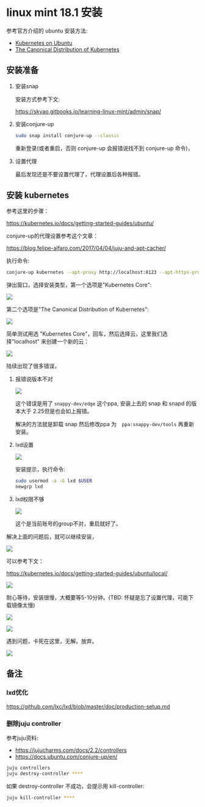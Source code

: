 # linux mint 18.1 安装

参考官方介绍的 ubuntu 安装方法:

- [Kubernetes on Ubuntu](https://www.ubuntu.com/containers/kubernetes)
- [The Canonical Distribution of Kubernetes](https://www.ubuntu.com/cloud/kubernetes)

## 安装准备

1. 安装snap

	安装方式参考下文:

	https://skyao.gitbooks.io/learning-linux-mint/admin/snap/

2. 安装conjure-up

	```bash
    sudo snap install conjure-up --classic
    ```

    重新登录(或者重启，否则 conjure-up 会报错说找不到 conjure-up 命令)，

3. 设置代理

	最后发现还是不要设置代理了，代理设置后各种报错。

## 安装 kubernetes

参考这里的步骤：

https://kubernetes.io/docs/getting-started-guides/ubuntu/

conjure-up的代理设置参考这个文章：

https://blog.felipe-alfaro.com/2017/04/04/juju-and-apt-cacher/

执行命令:

```bash
conjure-up kubernetes --apt-proxy http://localhost:8123 --apt-https-proxy http://localhost:8123
```

弹出窗口，选择安装类型，第一个选项是"Kubernetes Core":

![](images/mint18-1.jpg)

第二个选项是"The Canonical Distribution of Kubernetes":

![](images/mint18-22.jpg)

简单测试用选 "Kubernetes Core"，回车，然后选择云，这里我们选择"localhost" 来创建一个新的云：

![](images/mint18-2.jpg)

陆续出现了很多错误，

1. 报错说版本不对

	![](images/mint18-3.jpg)

	这个错误是用了 `snappy-dev/edge` 这个ppa, 安装上去的 snap 和 snapd 的版本大于 2.25但是也会如上报错。

    解决的方法就是卸载 snap 然后修改ppa 为　`ppa:snappy-dev/tools` 再重新安装。

2. lxd设置

	![](images/mint18-32.jpg)

    安装提示，执行命令:

    ```bash
    sudo usermod -a -G lxd $USER
    newgrp lxd
    ```

3. lxd权限不够

    ![](images/mint18-33.jpg)

    这个是当前账号的group不对，重启就好了。

解决上面的问题后，就可以继续安装，

![](images/mint18-4.jpg)

可以参考下文：

https://kubernetes.io/docs/getting-started-guides/ubuntu/local/

![](images/mint18-5.jpg)

耐心等待，安装很慢，大概要等5-10分钟。(TBD: 怀疑是忘了设置代理，可能下载镜像太慢)

![](images/mint18-52.jpg)

![](images/mint18-53.jpg)

遇到问题，卡死在这里，无解。放弃。

![](images/mint18-7.jpg)

## 备注

### lxd优化

https://github.com/lxc/lxd/blob/master/doc/production-setup.md

### 删除juju controller

参考juju资料:

- https://jujucharms.com/docs/2.2/controllers
- https://docs.ubuntu.com/conjure-up/en/

```bash
juju controllers
juju destroy-controller ****
```

如果 destroy-controller 不成功，会提示用 kill-controller:

```bash
juju kill-controller ****
```